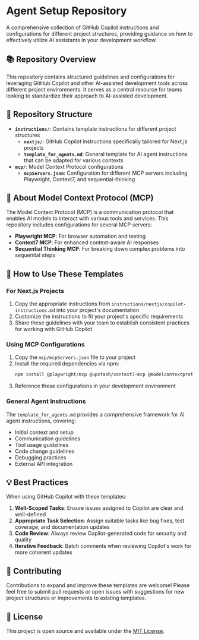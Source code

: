 # Agent Setup Repository

A comprehensive collection of GitHub Copilot instructions and configurations for different project structures, providing guidance on how to effectively utilize AI assistants in your development workflow.

## 📚 Repository Overview

This repository contains structured guidelines and configurations for leveraging GitHub Copilot and other AI-assisted development tools across different project environments. It serves as a central resource for teams looking to standardize their approach to AI-assisted development.

## 📁 Repository Structure

- **`instructions/`**: Contains template instructions for different project structures
  - **`nextjs/`**: GitHub Copilot instructions specifically tailored for Next.js projects
  - **`template_for_agents.md`**: General template for AI agent instructions that can be adapted for various contexts
- **`mcp/`**: Model Context Protocol configurations
  - **`mcpServers.json`**: Configuration for different MCP servers including Playwright, Context7, and sequential-thinking

## 🤖 About Model Context Protocol (MCP)

The Model Context Protocol (MCP) is a communication protocol that enables AI models to interact with various tools and services. This repository includes configurations for several MCP servers:

- **Playwright MCP**: For browser automation and testing
- **Context7 MCP**: For enhanced context-aware AI responses
- **Sequential Thinking MCP**: For breaking down complex problems into sequential steps

## 🚀 How to Use These Templates

### For Next.js Projects

1. Copy the appropriate instructions from `instructions/nextjs/copilot-instructions.md` into your project's documentation
2. Customize the instructions to fit your project's specific requirements
3. Share these guidelines with your team to establish consistent practices for working with GitHub Copilot

### Using MCP Configurations

1. Copy the `mcp/mcpServers.json` file to your project
2. Install the required dependencies via npm:
   ```bash
   npm install @playwright/mcp @upstash/context7-mcp @modelcontextprotocol/server-sequential-thinking
   ```
3. Reference these configurations in your development environment

### General Agent Instructions

The `template_for_agents.md` provides a comprehensive framework for AI agent instructions, covering:
- Initial context and setup
- Communication guidelines
- Tool usage guidelines
- Code change guidelines
- Debugging practices
- External API integration

## 💡 Best Practices

When using GitHub Copilot with these templates:

1. **Well-Scoped Tasks**: Ensure issues assigned to Copilot are clear and well-defined
2. **Appropriate Task Selection**: Assign suitable tasks like bug fixes, test coverage, and documentation updates
3. **Code Review**: Always review Copilot-generated code for security and quality
4. **Iterative Feedback**: Batch comments when reviewing Copilot's work for more coherent updates

## 👥 Contributing

Contributions to expand and improve these templates are welcome! Please feel free to submit pull requests or open issues with suggestions for new project structures or improvements to existing templates.

## 📝 License

This project is open source and available under the [MIT License](LICENSE).
